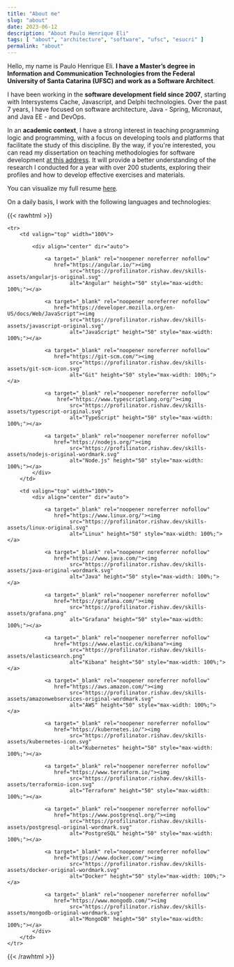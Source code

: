 ```yaml
---
title: "About me"
slug: "about"
date: 2023-06-12
description: "About Paulo Henrique Eli"
tags: [ "about", "architecture", "software", "ufsc", "esucri" ]
permalink: "about"
---
```


Hello, my name is Paulo Henrique Eli. **I have a Master’s degree in Information and Communication Technologies from the
Federal University of Santa Catarina (UFSC) and work as a Software Architect**.

I have been working in the **software development field since 2007**, starting with Intersystems Cache, Javascript, and
Delphi technologies. Over the past 7 years, I have focused on software architecture, Java - Spring, Micronaut, and Java
EE - and DevOps.

In an **academic context**, I have a strong interest in teaching programming logic and programming, with a focus on
developing tools and platforms that facilitate the study of this discipline. By the way, if you're interested, you can
read my dissertation on teaching methodologies for software
development [at this address](https://repositorio.ufsc.br/handle/123456789/185430). It will provide a better
understanding of the research I conducted for a year with over 200 students, exploring their profiles and how to develop
effective exercises and materials.

You can visualize my full resume [here](/resume/paulo.eli.eng.pdf).

On a daily basis, I work with the following languages and technologies:

{{< rawhtml >}}

    <tr>
        <td valign="top" width="100%">
    
            <div align="center" dir="auto">
    
                <a target="_blank" rel="noopener noreferrer nofollow"
                   href="https://angular.io/"><img
                        src="https://profilinator.rishav.dev/skills-assets/angularjs-original.svg"
                        alt="Angular" height="50" style="max-width: 100%;"></a>
    
                <a target="_blank" rel="noopener noreferrer nofollow"
                   href="https://developer.mozilla.org/en-US/docs/Web/JavaScript"><img
                        src="https://profilinator.rishav.dev/skills-assets/javascript-original.svg"
                        alt="JavaScript" height="50" style="max-width: 100%;"></a>
    
                <a target="_blank" rel="noopener noreferrer nofollow"
                   href="https://git-scm.com/"><img
                        src="https://profilinator.rishav.dev/skills-assets/git-scm-icon.svg"
                        alt="Git" height="50" style="max-width: 100%;"></a>
    
                <a target="_blank" rel="noopener noreferrer nofollow"
                    href="https://www.typescriptlang.org/"><img
                        src="https://profilinator.rishav.dev/skills-assets/typescript-original.svg"
                        alt="TypeScript" height="50" style="max-width: 100%;"></a>
    
                <a target="_blank" rel="noopener noreferrer nofollow"
                   href="https://nodejs.org/"><img
                        src="https://profilinator.rishav.dev/skills-assets/nodejs-original-wordmark.svg"
                        alt="Node.js" height="50" style="max-width: 100%;"></a>
            </div>
        </td>
    
        <td valign="top" width="100%">
            <div align="center" dir="auto">
    
                <a target="_blank" rel="noopener noreferrer nofollow"
                   href="https://www.linux.org/"><img
                        src="https://profilinator.rishav.dev/skills-assets/linux-original.svg"
                        alt="Linux" height="50" style="max-width: 100%;"></a>
    
                <a target="_blank" rel="noopener noreferrer nofollow"
                   href="https://www.java.com/"><img
                        src="https://profilinator.rishav.dev/skills-assets/java-original-wordmark.svg"
                        alt="Java" height="50" style="max-width: 100%;"></a>
    
                <a target="_blank" rel="noopener noreferrer nofollow"
                   href="https://grafana.com/"><img
                        src="https://profilinator.rishav.dev/skills-assets/grafana.png"
                        alt="Grafana" height="50" style="max-width: 100%;"></a>
    
                <a target="_blank" rel="noopener noreferrer nofollow"
                   href="https://www.elastic.co/kibana"><img
                        src="https://profilinator.rishav.dev/skills-assets/elasticsearch.png"
                        alt="Kibana" height="50" style="max-width: 100%;"></a>
    
                <a target="_blank" rel="noopener noreferrer nofollow"
                   href="https://aws.amazon.com/"><img
                        src="https://profilinator.rishav.dev/skills-assets/amazonwebservices-original-wordmark.svg"
                        alt="AWS" height="50" style="max-width: 100%;"></a>
    
                <a target="_blank" rel="noopener noreferrer nofollow"
                   href="https://kubernetes.io/"><img
                        src="https://profilinator.rishav.dev/skills-assets/kubernetes-icon.svg"
                        alt="Kubernetes" height="50" style="max-width: 100%;"></a>
    
                <a target="_blank" rel="noopener noreferrer nofollow"
                   href="https://www.terraform.io/"><img
                        src="https://profilinator.rishav.dev/skills-assets/terraformio-icon.svg"
                        alt="Terraform" height="50" style="max-width: 100%;"></a>
    
                <a target="_blank" rel="noopener noreferrer nofollow"
                   href="https://www.postgresql.org/"><img
                        src="https://profilinator.rishav.dev/skills-assets/postgresql-original-wordmark.svg"
                        alt="PostgreSQL" height="50" style="max-width: 100%;"></a>
    
                <a target="_blank" rel="noopener noreferrer nofollow"
                   href="https://www.docker.com/"><img
                        src="https://profilinator.rishav.dev/skills-assets/docker-original-wordmark.svg"
                        alt="Docker" height="50" style="max-width: 100%;"></a>
    
                <a target="_blank" rel="noopener noreferrer nofollow"
                   href="https://www.mongodb.com/"><img
                        src="https://profilinator.rishav.dev/skills-assets/mongodb-original-wordmark.svg"
                        alt="MongoDB" height="50" style="max-width: 100%;"></a>
            </div>
        </td>
    </tr>

{{< /rawhtml >}}

